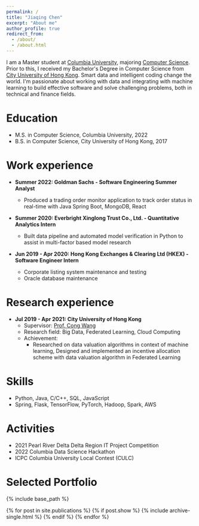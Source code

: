 ```yaml
---
permalink: /
title: "Jiaqing Chen"
excerpt: "About me"
author_profile: true
redirect_from: 
  - /about/
  - /about.html
---
```


I am a Master student at [Columbia University](https://www.columbia.edu), majoring [Computer Science](https://www.engineering.columbia.edu). Prior to this, I received my Bachelor's Degree in Computer Science from [City University of Hong Kong](https://www.cityu.edu.hk/). Smart data and intelligent coding change the world. I'm passionate about working with data and integrating with machine learning to build effective software and solve challenging problems, both in technical and finance fields.

# Education
* M.S. in Computer Science, Columbia University, 2022
* B.S. in Computer Science, City University of Hong Kong, 2017


# Work experience
* **Summer 2022: Goldman Sachs - Software Engineering Summer Analyst**
  * Produced a trading order monitor application to track order status in real-time with Java Spring Boot, MongoDB, React

* **Summer 2020: Everbright Xinglong Trust Co., Ltd. - Quantitative Analytics Intern**
  * Built data pipeline and automated model verification in Python to assist in multi-factor based model research

* **Jun 2019 - Apr 2020: Hong Kong Exchanges & Clearing Ltd (HKEX) - Software Engineer Intern**
  * Corporate listing system maintenance and testing
  * Oracle database maintenance

# Research experience
* **Jul 2019 - Apr 2021: City University of Hong Kong**
  * Supervisor: [Prof. Cong Wang](https://www.cs.cityu.edu.hk/~congwang/)
  * Research field: Big Data, Federated Learning, Cloud Computing
  * Achievement: 
    * Researched on data valuation algorithms in context of machine learning, Designed and implemented an incentive allocation scheme with data valuation algorithm in Federated Learning


# Skills
* Python, Java, C/C++, SQL, JavaScript
* Spring, Flask, TensorFlow, PyTorch, Hadoop, Spark, AWS

  
# Activities
* 2021 Pearl River Delta Delta Region IT Project Competition
* 2022 Columbia Data Science Hackathon
* ICPC Columbia University Local Contest (CULC)


# Selected Portfolio

{% include base_path %}

<table style="width:100%;border:0px;border-spacing:0px;border-collapse:separate;margin-right:auto;margin-left:auto;">
<tbody>
  {% for post in site.publications %}
    {% if post.show %}
      {% include archive-single.html %}
    {% endif %}
  {% endfor %}
</tbody>
</table>


